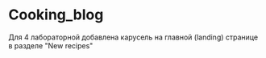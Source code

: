 # Cooking_blog
Для 4 лабораторной добавлена карусель на главной (landing) странице в разделе "New recipes"
